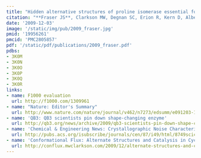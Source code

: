 ```yaml
---
title: "Hidden alternative structures of proline isomerase essential for catalysis."
citation: "**Fraser JS**, Clarkson MW, Degnan SC, Erion R, Kern D, Alber T. *Nature*. 2009."
date: '2009-12-03'
image: '/static/img/pub/2009_fraser.jpg'
pmid: '19956261'
pmcid: 'PMC2805857'
pdf: '/static/pdf/publications/2009_fraser.pdf'
pdbs:
- 3K0M
- 3K0N
- 3K0O
- 3K0P
- 3K0Q
- 3K0R
links:
- name: F1000 evaluation
  url: http://f1000.com/1309961
- name: "Nature: Editor's Summary"
  url: http://www.nature.com/nature/journal/v462/n7273/edsumm/e091203-17.html
- name: 'QB3: QB3 scientists pin down shape-changing enzyme'
  url: http://qb3.org/news/archive/2009/qb3-scientists-pin-down-shape-changing-enzyme
- name: 'Chemical & Engineering News: Crystallographic Noise Characterizes Enzyme'
  url: http://pubs.acs.org/isubscribe/journals/cen/87/i49/html/8749scic4.html
- name: 'Conformational Flux: Alternate Structures and Catalysis in Cyclophilin'
  url: http://conflux.mwclarkson.com/2009/12/alternate-structures-and-catalysis-in-cyclophilin/
---
```

